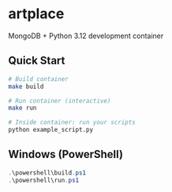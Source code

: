 # artplace

MongoDB + Python 3.12 development container

## Quick Start

```bash
# Build container
make build

# Run container (interactive)
make run

# Inside container: run your scripts
python example_script.py
```

## Windows (PowerShell)
```powershell
.\powershell\build.ps1
.\powershell\run.ps1
```